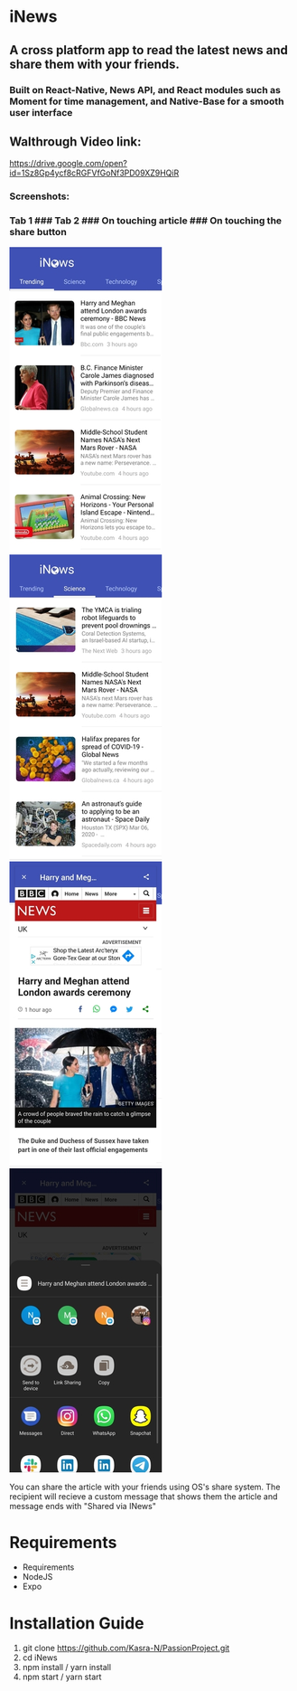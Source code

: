 # iNews

## A cross platform app to read the latest news and share them with your friends.
### Built on React-Native, News API, and React modules such as Moment for time management, and Native-Base for a smooth user interface

## Walthrough Video link:
https://drive.google.com/open?id=1Sz8Gp4ycf8cRGFVfGoNf3PD09XZ9HQiR

### Screenshots:

### Tab 1 ### Tab 2 ### On touching article ### On touching the share button
![img](Images/1.jpg) ![img](Images/2.jpg) ![img](Images/3.jpg) ![img](Images/4.jpg)








You can share the article with your friends using OS's share system. The recipient will recieve a custom message that shows them the article and message ends with "Shared via INews"



# Requirements
* Requirements
* NodeJS
* Expo

# Installation Guide

1. git clone https://github.com/Kasra-N/PassionProject.git
2. cd iNews
3. npm install / yarn install
4. npm start / yarn start

